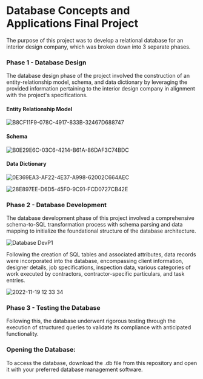 # Database Concepts and Applications Final Project
The purpose of this project was to develop a relational database for an interior design company, which was broken down into 3 separate phases.

### Phase 1 - Database Design
The database design phase of the project involved the construction of an entity-relationship model, schema, and data dictionary by leveraging the provided information pertaining to the interior design company in alignment with the project's specifications.

#### Entity Relationship Model

![B8CF11F9-078C-4917-833B-32467D688747](https://user-images.githubusercontent.com/80523194/168325249-b7184c79-9a93-4cdf-931f-91367f34a05b.jpeg)

#### Schema

![B0E29E6C-03C6-4214-B61A-86DAF3C74BDC](https://user-images.githubusercontent.com/80523194/168325592-0b40d95c-11a6-4ef2-b81f-e8ae6049a996.jpeg)


#### Data Dictionary

![0E369EA3-AF22-4E37-A998-62002C664AEC](https://user-images.githubusercontent.com/80523194/168325609-3f0cddbe-2bd2-40e2-85fa-cd8ac3d62e41.jpeg)

![28E897EE-D6D5-45F0-9C91-FCD0727CB42E](https://user-images.githubusercontent.com/80523194/168325626-4153b505-7ff4-46b0-a63b-e7b140d9256f.jpeg)


### Phase 2 - Database Development
The database development phase of this project involved a comprehensive schema-to-SQL transformation process with schema parsing and data mapping to initialize the foundational structure of the database architecture.

![Database DevP1](https://user-images.githubusercontent.com/80523194/202863803-315c8194-cdb2-4dae-9fd7-65f3ce542aed.gif)

Following the creation of SQL tables and associated attributes, data records were incorporated into the database, encompassing client information, designer details, job specifications, inspection data, various categories of work executed by contractors, contractor-specific particulars, and task entries.

![2022-11-19 12 33 34](https://user-images.githubusercontent.com/80523194/202864022-c6b842f9-227c-421f-8df5-2df8cbf7f1d2.gif)


### Phase 3 - Testing the Database
Following this, the database underwent rigorous testing through the execution of structured queries to validate its compliance with anticipated functionality.

### Opening the Database:
To access the database, download the .db file from this repository and open it with your preferred database management software.
